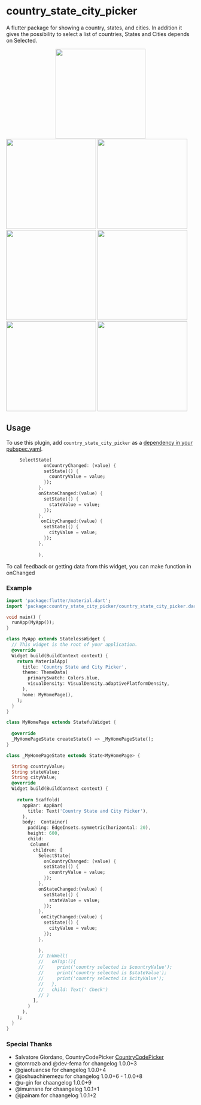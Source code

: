 # country_state_city_picker

A flutter package for showing a country, states, and cities. In addition it gives the possibility to select a list of countries, States and Cities depends on Selected.

<div style="text-align:center">
<img src="https://github.com/prof22/country_state_city_picker/blob/main/screenshot/Screenshot2.jpg" width="240"/>
</div>
<img src="https://github.com/prof22/country_state_city_picker/blob/main/screenshot/Screenshot3.jpg" width="240"/>
<img src="https://github.com/prof22/country_state_city_picker/blob/main/screenshot/Screenshot4.jpg" width="240"/>
<img src="https://github.com/prof22/country_state_city_picker/blob/main/screenshot/Screenshot5.jpg" width="240"/>
<img src="https://github.com/prof22/country_state_city_picker/blob/main/screenshot/Screenshot6.jpg" width="240"/>
<img src="https://github.com/prof22/country_state_city_picker/blob/main/screenshot/Screenshot7.jpg" width="240"/>
<img src="https://github.com/prof22/country_state_city_picker/blob/main/screenshot/Screenshot1.jpg" width="240"/>

## Usage

To use this plugin, add `country_state_city_picker` as a [dependency in your pubspec.yaml](https://flutter.io/platform-plugins/).

```dart
     SelectState(
              onCountryChanged: (value) {
              setState(() {
                countryValue = value;
              });
            },
            onStateChanged:(value) {
              setState(() {
                stateValue = value;
              });
            },
             onCityChanged:(value) {
              setState(() {
                cityValue = value;
              });
            },
            
            ),
```

To call feedback or getting data from this widget, you can make function in onChanged

### Example

```dart
import 'package:flutter/material.dart';
import 'package:country_state_city_picker/country_state_city_picker.dart';

void main() {
  runApp(MyApp());
}

class MyApp extends StatelessWidget {
  // This widget is the root of your application.
  @override
  Widget build(BuildContext context) {
    return MaterialApp(
      title: 'Country State and City Picker',
      theme: ThemeData(
        primarySwatch: Colors.blue,
        visualDensity: VisualDensity.adaptivePlatformDensity,
      ),
      home: MyHomePage(),
    );
  }
}

class MyHomePage extends StatefulWidget {
  
  @override
  _MyHomePageState createState() => _MyHomePageState();
}

class _MyHomePageState extends State<MyHomePage> {

  String countryValue;
  String stateValue;
  String cityValue;
  @override
  Widget build(BuildContext context) {
    
    return Scaffold(
      appBar: AppBar(
        title: Text('Country State and City Picker'),
      ),
      body:  Container(
        padding: EdgeInsets.symmetric(horizontal: 20),
        height: 600,
        child: 
         Column(
          children: [
            SelectState(
              onCountryChanged: (value) {
              setState(() {
                countryValue = value;
              });
            },
            onStateChanged:(value) {
              setState(() {
                stateValue = value;
              });
            },
             onCityChanged:(value) {
              setState(() {
                cityValue = value;
              });
            },
            
            ),
            // InkWell(
            //   onTap:(){
            //     print('country selected is $countryValue');
            //     print('country selected is $stateValue');
            //     print('country selected is $cityValue');
            //   },
            //   child: Text(' Check')
            // )
          ],
        )
      ),
    );
  }
}

```

### Special Thanks

- Salvatore Giordano, CountryCodePicker [CountryCodePicker](https://github.com/imtoori/CountryCodePicker)
- @tomrozb and @dev-fema for changelog 1.0.0+3
- @giaotuancse for changelog 1.0.0+4
- @joshuachinemezu for changelog 1.0.0+6 - 1.0.0+8
- @u-gin for chaangelog 1.0.0+9
- @imurnane for chaangelog 1.0.1+1
- @jpainam for chaangelog 1.0.1+2